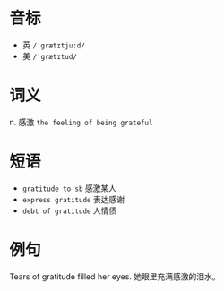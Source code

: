 # 音标

- 英 `/ˈgrætɪtju:d/`
- 美 `/'ɡrætɪtud/`

# 词义

n. 感激
`the feeling of being grateful`

# 短语

- `gratitude to sb` 感激某人
- `express gratitude` 表达感谢
- `debt of gratitude` 人情债

# 例句

Tears of gratitude filled her eyes.
她眼里充满感激的泪水。


